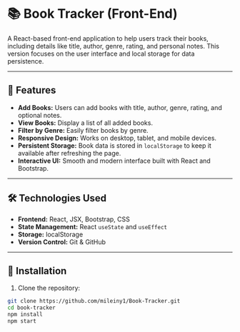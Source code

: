
# 📚 Book Tracker (Front-End)

A React-based front-end application to help users track their books, including details like title, author, genre, rating, and personal notes. This version focuses on the user interface and local storage for data persistence.

---

## 🌟 Features

- **Add Books:** Users can add books with title, author, genre, rating, and optional notes.
- **View Books:** Display a list of all added books.
- **Filter by Genre:** Easily filter books by genre.
- **Responsive Design:** Works on desktop, tablet, and mobile devices.
- **Persistent Storage:** Book data is stored in `localStorage` to keep it available after refreshing the page.
- **Interactive UI:** Smooth and modern interface built with React and Bootstrap.

---

## 🛠 Technologies Used

- **Frontend:** React, JSX, Bootstrap, CSS
- **State Management:** React `useState` and `useEffect`
- **Storage:** localStorage
- **Version Control:** Git & GitHub

---

## 🚀 Installation

1. Clone the repository:
```bash
git clone https://github.com/mileiny1/Book-Tracker.git
cd book-tracker
npm install
npm start 
